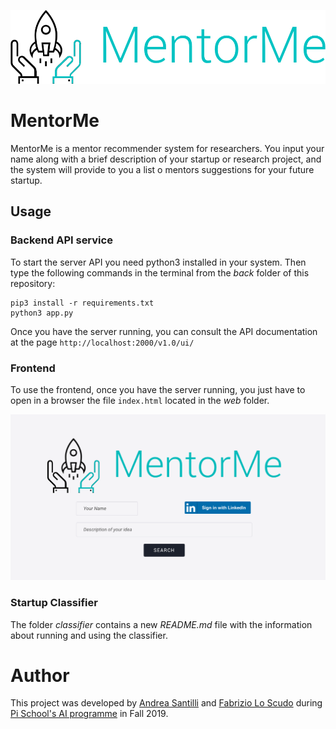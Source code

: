 
![MentorMe logo](web/img/mentorme_logo.png "MentorMe logo")

# MentorMe
MentorMe is a mentor recommender system for researchers. You input your name along with a brief description of your startup or research project, and the system will provide to you a list o mentors suggestions for your future startup.

## Usage
### Backend API service
To start the server API you need python3 installed in your system.
Then type the following commands in the terminal from the *back* folder of this repository:

```
pip3 install -r requirements.txt
python3 app.py
```
Once you have the server running, you can consult the API documentation at the page ``http://localhost:2000/v1.0/ui/``

### Frontend 
To use the frontend, once you have the server running, you just have to open in a browser the file ``index.html`` located in the *web* folder.

![MentorMe logo](web/img/screen_1.png "MentorMe logo")

### Startup Classifier
The folder *classifier* contains a new *README.md* file with the information about running and using the classifier.

# Author

This project was developed by [Andrea Santilli](https://github.com/andry9454) and [Fabrizio Lo Scudo](https://github.com/fablos) during [Pi School's AI programme](http://picampus-school.com/programme/school-of-ai/) in Fall 2019.

